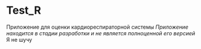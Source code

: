 # Test_R
Приложение для оценки кардиореспираторной системы
*Приложение находится в стадии разработки и не является полноценной его версией*
Я не шучу

